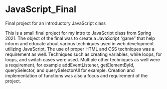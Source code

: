 # JavaScript_Final
Final project for an introductory JavaScript class

This is a small final project for my intro to JavaScript class from Spring 2021.  The object of the final was to create a JavaScript “game” that help inform and educate about various techniques used in web development utilizing JavaScript.  The use of proper HTML and CSS techniques was a requirement as well.  Techniques such as creating variables, while loops, for loops, and switch cases were used.  Multiple other techniques as well were a requirement, for example addEventListener, getElementById, querySelector, and querySelectorAll for example.  Creation and implementation of functions was also a focus and requirement of the project.

